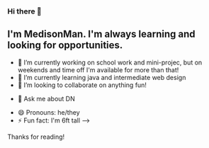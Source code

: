 ### Hi there 👋
## I'm MedisonMan. I'm always learning and looking for opportunities.

<!--
**MedisonMan/MedisonMan** is a ✨ _special_ ✨ repository because its `README.md` (this file) appears on your GitHub profile.

Here are some ideas to get you started:
-->

- 🔭 I’m currently working on school work and mini-projec, but on weekends and time off I'm available for more than that!
- 🌱 I’m currently learning java and intermediate web design
- 👯 I’m looking to collaborate on anything fun!
<!-- - 🤔 I’m looking for help with ... -->
- 💬 Ask me about DN
<!-- - 📫 How to reach me: ... -->
- 😄 Pronouns: he/they
- ⚡ Fun fact: I'm 6ft tall
-->

Thanks for reading!
